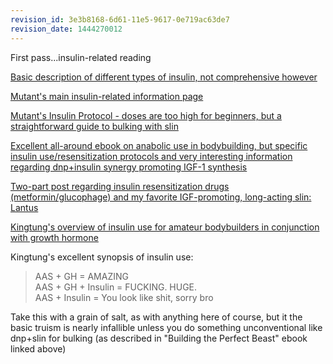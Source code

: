 ```yaml
---
revision_id: 3e3b8168-6d61-11e5-9617-0e719ac63de7
revision_date: 1444270012
---
```


First pass...insulin-related reading  
  
[Basic description of different types of insulin, not comprehensive however](http://www.ourdiabetes.com/insulin-therapy.htm)  
  
[Mutant's main insulin-related information page](http://www.everydayfitness.net/insulin.shtml)  
  
[Mutant's Insulin Protocol - doses are too high for beginners, but a straightforward guide to bulking with slin](http://www.everydayfitness.net/insulin-protocal-mutant.html)  
  
[Excellent all-around ebook on anabolic use in bodybuilding, but specific insulin use/resensitization protocols and very interesting information regarding dnp+insulin synergy promoting IGF-1 synthesis](http://tinyurl.com/leu4ndt)  
  
[Two-part post regarding insulin resensitization drugs (metformin/glucophage) and my favorite IGF-promoting, long-acting slin: Lantus](http://www.aussiegymjunkies.com/showpost.php?p=808078&amp;postcount=40)  
  
[Kingtung's overview of insulin use for amateur bodybuilders in conjunction with growth hormone](http://www.aussiegymjunkies.com/showthread.php?t=12344)  
  
Kingtung's excellent synopsis of insulin use:  
  
> AAS + GH = AMAZING  
> AAS + GH + Insulin = FUCKING. HUGE.  
> AAS + Insulin = You look like shit, sorry bro  
  
Take this with a grain of salt, as with anything here of course, but it the basic truism is nearly infallible unless you do something unconventional like dnp+slin for bulking (as described in "Building the Perfect Beast" ebook linked above)